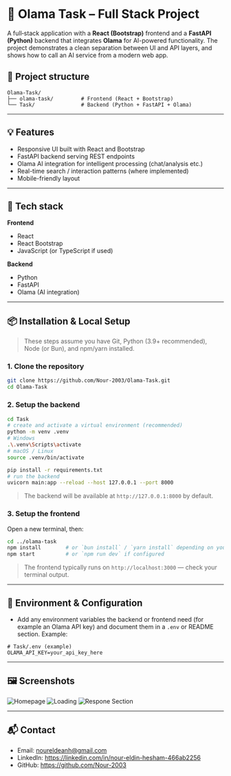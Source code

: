 
# 🤖 Olama Task – Full Stack Project

A full‑stack application with a **React (Bootstrap)** frontend and a **FastAPI (Python)** backend that integrates **Olama** for AI-powered functionality. The project demonstrates a clean separation between UI and API layers, and shows how to call an AI service from a modern web app.


## 📁 Project structure

```
Olama-Task/
├── olama-task/         # Frontend (React + Bootstrap)
└── Task/               # Backend (Python + FastAPI + Olama)
```

---

## 💡 Features

- Responsive UI built with React and Bootstrap
- FastAPI backend serving REST endpoints
- Olama AI integration for intelligent processing (chat/analysis etc.)
- Real-time search / interaction patterns (where implemented)
- Mobile-friendly layout

---

## 🧰 Tech stack

**Frontend**
- React
- React Bootstrap
- JavaScript (or TypeScript if used)

**Backend**
- Python
- FastAPI
- Olama (AI integration)

---

## 📦 Installation & Local Setup

> These steps assume you have Git, Python (3.9+ recommended), Node (or Bun), and npm/yarn installed.

### 1. Clone the repository

```bash
git clone https://github.com/Nour-2003/Olama-Task.git
cd Olama-Task
```

### 2. Setup the backend

```bash
cd Task
# create and activate a virtual environment (recommended)
python -m venv .venv
# Windows
.\.venv\Scripts\activate
# macOS / Linux
source .venv/bin/activate

pip install -r requirements.txt
# run the backend
uvicorn main:app --reload --host 127.0.0.1 --port 8000
```

> The backend will be available at `http://127.0.0.1:8000` by default.

### 3. Setup the frontend

Open a new terminal, then:

```bash
cd ../olama-task
npm install        # or `bun install` / `yarn install` depending on your setup
npm start          # or `npm run dev` if configured
```

> The frontend typically runs on `http://localhost:3000` — check your terminal output.

---

## 🔧 Environment & Configuration

- Add any environment variables the backend or frontend need (for example an Olama API key) and document them in a `.env` or README section. Example:

```
# Task/.env (example)
OLAMA_API_KEY=your_api_key_here
```

---

## 🖼 Screenshots

![Homepage](<img width="1920" height="1080" alt="image" src="https://github.com/user-attachments/assets/cbcb5e1b-3791-4d3b-9f90-81a6efebf9ee" />)
![Loading](<img width="1920" height="1080" alt="image" src="https://github.com/user-attachments/assets/df30f6d2-fc88-45bb-8d5c-1b6e693a8ab8" />)
![Respone Section](<img width="1920" height="1080" alt="image" src="https://github.com/user-attachments/assets/dbbc6149-7631-4be5-b148-61d00cbe2431" />)


---

## 📬 Contact

- Email: <noureldeanh@gmail.com>
- LinkedIn: https://linkedin.com/in/nour-eldin-hesham-466ab2256
- GitHub: https://github.com/Nour-2003

